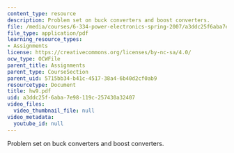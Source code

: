 ```yaml
---
content_type: resource
description: Problem set on buck converters and boost converters.
file: /media/courses/6-334-power-electronics-spring-2007/a3ddc25f6aba7e98119c257430a32407_hw9.pdf
file_type: application/pdf
learning_resource_types:
- Assignments
license: https://creativecommons.org/licenses/by-nc-sa/4.0/
ocw_type: OCWFile
parent_title: Assignments
parent_type: CourseSection
parent_uid: 5715bb34-b41c-4517-38a4-6b40d2cf0ab9
resourcetype: Document
title: hw9.pdf
uid: a3ddc25f-6aba-7e98-119c-257430a32407
video_files:
  video_thumbnail_file: null
video_metadata:
  youtube_id: null
---
```

Problem set on buck converters and boost converters.